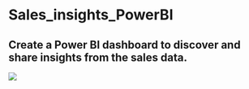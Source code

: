 # Sales_insights_PowerBI
## Create a Power BI dashboard to discover and share insights from the sales data.
![](https://github.com/Sales_insights_PowerBI/Dashboard_GIF.gif)
